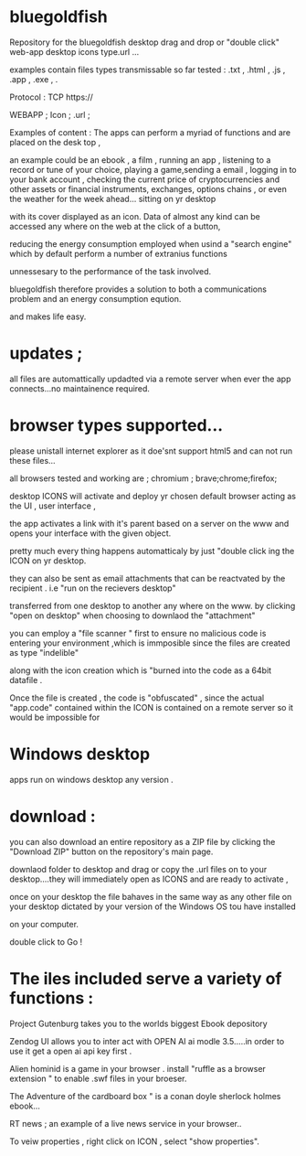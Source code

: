 # bluegoldfish

Repository for the bluegoldfish desktop drag and drop or "double click" web-app desktop icons type.url ...

examples contain files types transmissable so far tested : .txt , .html , .js , .app , .exe , .

Protocol : TCP https:// 

WEBAPP ; Icon ; .url ;

Examples of content : The apps can perform a myriad of functions and are placed on the desk top , 

an example could be an ebook , a film , running an app , listening to a record or tune of your choice, playing a game,sending a email , logging in to your bank account , checking the current price of cryptocurrencies and other assets or financial instruments, exchanges, options chains , or even the weather for the week ahead... sitting on yr desktop  

with its cover displayed as an icon. Data of almost any kind can be accessed any where on the web at the click of a button,

reducing the energy consumption employed when usind a "search engine" which by default perform a number of extranius functions

unnessesary to the performance of the task involved.

bluegoldfish therefore provides a solution to both a communications problem and an energy consumption eqution.

and makes life easy.

# updates ;

 all files are automattically updadted via a remote server when ever the app connects...no maintainence required. 


# browser types supported...

please unistall internet explorer as it doe'snt support html5 and can not run these files...

all browsers tested and working are ; chromium ; brave;chrome;firefox;

desktop ICONS will activate and deploy yr chosen default browser acting as the UI , user interface , 

the app activates a link with it's parent based on a server on the www and opens your interface with the given object.

pretty much every thing happens automatticaly by just "double click ing the ICON on yr desktop.

they can also be sent as email attachments that can be reactvated by the recipient . i.e "run on the recievers desktop" 

transferred from one desktop to another any where on the www. by clicking "open on desktop" when choosing to downlaod the "attachment"

you can employ a "file scanner " first to ensure no malicious code is entering your environment ,which is immposible since the files are created as type "indelible"

along with the icon creation which is "burned into the code as a 64bit datafile . 

Once the file is created , the code is "obfuscated" , since the actual "app.code" contained within the ICON is contained on a remote server so it would be impossible for 


# Windows desktop

apps run on windows desktop any version . 

# download :

 you can also download an entire repository as a ZIP file by clicking the "Download ZIP" button on the repository's main page.

downlaod folder to desktop and drag or copy the .url files on to your desktop....they will immediately open as ICONS and are ready to activate , 

once on your desktop the file bahaves in the same way as any other file on your desktop dictated by your version of the Windows OS tou have installed 

on your computer.

double click to Go !

# The iles included serve a variety of functions :

Project Gutenburg takes you to the worlds biggest Ebook depository 

Zendog UI allows you to inter act with OPEN AI ai modle 3.5.....in order to use it get a open ai api key first . 

Alien hominid is a game in your browser .  install "ruffle as a browser extension " to enable .swf files in your broeser.

The Adventure of the cardboard box " is a conan doyle sherlock holmes ebook...

RT news ; an example of a live news service in your browser..











 To veiw properties , right click on ICON , select "show properties".
